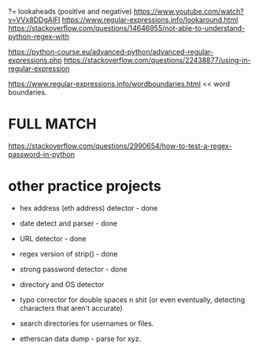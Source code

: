 

?= lookaheads (positive and negative)
https://www.youtube.com/watch?v=VVx8DDgAlFI
https://www.regular-expressions.info/lookaround.html
https://stackoverflow.com/questions/14646955/not-able-to-understand-python-regex-with




https://python-course.eu/advanced-python/advanced-regular-expressions.php
https://stackoverflow.com/questions/22438877/using-in-regular-expression


https://www.regular-expressions.info/wordboundaries.html << word boundaries.



# FULL MATCH
https://stackoverflow.com/questions/2990654/how-to-test-a-regex-password-in-python



# other practice projects
* hex address (eth address) detector - done
* date detect and parser - done
* URL detector - done
* regex version of strip() - done
* strong password detector - done

* directory and OS detector
* typo corrector for double spaces n shit (or even eventually, detecting characters that aren't accurate)
* search directories for usernames or files.
* etherscan data dump - parse for xyz.



